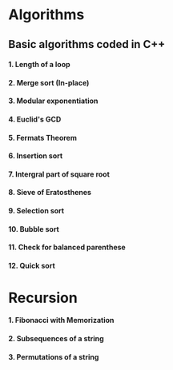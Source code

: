 # Algorithms
## Basic algorithms coded in C++
####  1. Length of a loop
####  2. Merge sort (In-place)
####  3. Modular exponentiation 
####  4. Euclid's GCD
####  5. Fermats Theorem
####  6. Insertion sort
####  7. Intergral part of square root
####  8. Sieve of Eratosthenes
####  9. Selection sort
####  10. Bubble sort
####  11. Check for balanced parenthese
####  12. Quick sort
# Recursion
#### 1. Fibonacci with Memorization
#### 2. Subsequences of a string
#### 3. Permutations of a string
